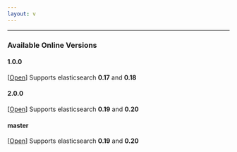 ```yaml
---
layout: v
---
```


*****

### Available Online Versions

#### 1.0.0

\[<a href="1.0.0">Open</a>\] Supports elasticsearch **0.17** and **0.18**

#### 2.0.0

\[<a href="2.0.0">Open</a>\] Supports elasticsearch **0.19** and **0.20**

#### master

\[<a href="master">Open</a>\] Supports elasticsearch **0.19** and **0.20**
